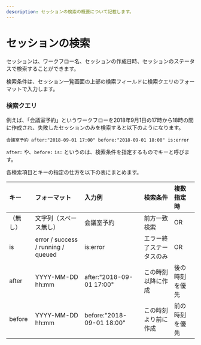 ```yaml
---
description: セッションの検索の概要について記載します。
---
```


# セッションの検索

セッションは、ワークフロー名、セッションの作成日時、セッションのステータスで検索することができます。

検索条件は、セッション一覧画面の上部の検索フィールドに検索クエリのフォーマットで入力します。

### 検索クエリ

例えば、「会議室予約」というワークフローを2018年9月1日の17時から18時の間に作成され、失敗したセッションのみを検索すると以下のようになります。

```text
会議室予約 after:"2018-09-01 17:00" before:"2018-09-01 18:00" is:error
```

`after:` や、`before:` `is:` というのは、検索条件を指定するものでキーと呼びます。

各検索項目とキーの指定の仕方を以下の表にまとめます。



| キー | フォーマット | 入力例 | 検索条件 | 複数指定時 |
| :--- | :--- | :--- | :--- | :--- |
| （無し） | 文字列（スペース無し） | 会議室予約 | 前方一致検索 | OR |
| is | error / success / running / queued | is:error | エラー終了ステータスのみ | OR |
| after | YYYY-MM-DD hh:mm | after:"2018-09-01 17:00" | この時刻以降に作成 | 後の時刻を優先 |
| before | YYYY-MM-DD hh:mm | before:"2018-09-01 18:00" | この時刻より前に作成 | 前の時刻を優先 |



